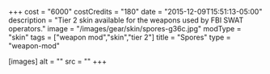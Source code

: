 +++
cost = "6000"
costCredits = "180"
date = "2015-12-09T15:51:13-05:00"
description = "Tier 2 skin available for the weapons used by FBI SWAT operators."
image = "/images/gear/skin/spores-g36c.jpg"
modType = "skin"
tags = ["weapon mod","skin","tier 2"]
title = "Spores"
type = "weapon-mod"

[images]
  alt = ""
  src = ""
+++
